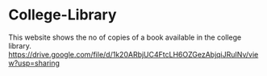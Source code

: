 # College-Library
This website shows the no of copies of a book available in the college library.
https://drive.google.com/file/d/1k20ARbjUC4FtcLH6OZGezAbjqiJRuINv/view?usp=sharing
